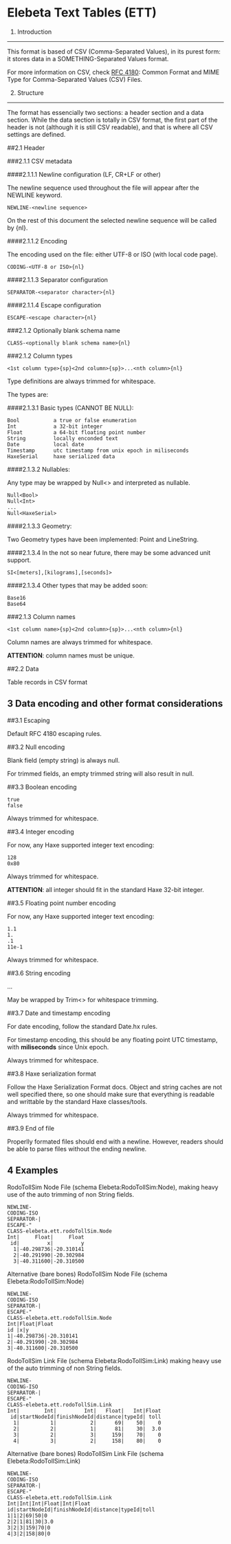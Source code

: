 Elebeta Text Tables (ETT)
================================================================================

1. Introduction
--------------------------------------------------------------------------------

This format is based of CSV (Comma-Separated Values), in its purest form:
it stores data in a SOMETHING-Separated Values format.

For more information on CSV, check [RFC 4180](http://tools.ietf.org/html/rfc4180):
Common Format and MIME Type for Comma-Separated Values (CSV) Files.

2. Structure
--------------------------------------------------------------------------------

The format has essencially two sections: a header section and a data section.
While the data section is totally in CSV format, the first part of the header
is not (although it is still CSV readable), and that is where all CSV settings
are defined.

##2.1 Header

###2.1.1 CSV metadata

####2.1.1.1 Newline configuration (LF, CR+LF or other)

The newline sequence used throughout the file will appear
after the NEWLINE keyword.

```
NEWLINE-<newline sequence>
```

On the rest of this document the selected newline sequence
will be called by {nl}.

####2.1.1.2 Encoding

The encoding used on the file: either UTF-8 or ISO (with
local code page).

```
CODING-<UTF-8 or ISO>{nl}
```

####2.1.1.3 Separator configuration

```
SEPARATOR-<separator character>{nl}
```

####2.1.1.4 Escape configuration

```
ESCAPE-<escape character>{nl}
```

###2.1.2 Optionally blank schema name

```
CLASS-<optionally blank schema name>{nl}
```

###2.1.2 Column types

```
<1st column type>{sp}<2nd column>{sp}>...<nth column>{nl}
```

Type definitions are always trimmed for whitespace.

The types are:

####2.1.3.1 Basic types (CANNOT BE NULL):

```
Bool           a true or false enumeration
Int            a 32-bit integer
Float          a 64-bit floating point number
String         locally enconded text
Date           local date
Timestamp      utc timestamp from unix epoch in miliseconds
HaxeSerial     haxe serialized data
```

####2.1.3.2 Nullables:

Any type may be wrapped by Null<> and interpreted as
nullable.

```
Null<Bool>
Null<Int>
...
Null<HaxeSerial>
```

####2.1.3.3 Geometry:

Two Geometry types have been implemented: Point and LineString.

####2.1.3.4 In the not so near future, there may be some advanced unit
support.

```
SI<[meters],[kilograms],[seconds]>
```

####2.1.3.4 Other types that may be added soon:

```
Base16
Base64
```

###2.1.3 Column names

```
<1st column name>{sp}<2nd column>{sp}>...<nth column>{nl}
```

Column names are always trimmed for whitespace.

**ATTENTION**: column names must be unique.

##2.2 Data

Table records in CSV format

3 Data encoding and other format considerations
--------------------------------------------------------------------------------

##3.1 Escaping

Default RFC 4180 escaping rules.

##3.2 Null encoding

Blank field (empty string) is always null.

For trimmed fields, an empty trimmed string will also result in null.

##3.3 Boolean encoding

```
true
false
```

Always trimmed for whitespace.

##3.4 Integer encoding

For now, any Haxe supported integer text encoding:

```
128
0x80
```

Always trimmed for whitespace.

**ATTENTION**: all integer should fit in the standard Haxe 32-bit integer.

##3.5 Floating point number encoding

For now, any Haxe supported integer text encoding:

```
1.1
1.
.1
11e-1
```

Always trimmed for whitespace.

##3.6 String encoding

...

May be wrapped by Trim<> for whitespace trimming.

##3.7 Date and timestamp encoding

For date encoding, follow the standard Date.hx rules.

For timestamp encoding, this should be any floating point UTC timestamp,
with **miliseconds** since Unix epoch.

Always trimmed for whitespace.

##3.8 Haxe serialization format

Follow the Haxe Serialization Format docs. Object and string caches are not
well specified there, so one should make sure that everything is readable
and writtable by the standard Haxe classes/tools.

Always trimmed for whitespace.

##3.9 End of file

Properlly formated files should end with a newline. However, readers should
be able to parse files without the ending newline.



4 Examples
--------------------------------------------------------------------------------

RodoTollSim Node File (schema Elebeta:RodoTollSim:Node), making heavy use
 of the auto trimming of non String fields.

```
NEWLINE-
CODING-ISO
SEPARATOR-|
ESCAPE-"
CLASS-elebeta.ett.rodoTollSim.Node
Int|     Float|     Float
 id|         x|         y
  1|-40.298736|-20.310141
  2|-40.291990|-20.302984
  3|-40.311600|-20.310500
```

Alternative (bare bones) RodoTollSim Node File (schema Elebeta:RodoTollSim:Node)

```
NEWLINE-
CODING-ISO
SEPARATOR-|
ESCAPE-"
CLASS-elebeta.ett.rodoTollSim.Node
Int|Float|Float
id |x|y
1|-40.298736|-20.310141
2|-40.291990|-20.302984
3|-40.311600|-20.310500
```

RodoTollSim Link File (schema Elebeta:RodoTollSim:Link) making heavy use of
 the auto trimming of non String fields.

```
NEWLINE-
CODING-ISO
SEPARATOR-|
ESCAPE-"
CLASS-elebeta.ett.rodoTollSim.Link
Int|        Int|         Int|   Float|   Int|Float
 id|startNodeId|finishNodeId|distance|typeId| toll
  1|          1|           2|      69|    50|    0
  2|          2|           1|      81|    30|  3.0
  3|          2|           3|     159|    70|    0
  4|          3|           2|     158|    80|    0
```

Alternative (bare bones) RodoTollSim Link File (schema Elebeta:RodoTollSim:Link)

```
NEWLINE-
CODING-ISO
SEPARATOR-|
ESCAPE-"
CLASS-elebeta.ett.rodoTollSim.Link
Int|Int|Int|Float|Int|Float
id|startNodeId|finishNodeId|distance|typeId|toll
1|1|2|69|50|0
2|2|1|81|30|3.0
3|2|3|159|70|0
4|3|2|158|80|0
```
